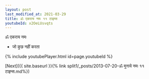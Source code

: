 ```yaml
---
layout: post
last_modified_at: 2021-03-29
title: ॐ एकराय नमः ११ टाइम्स
youtubeId: x2OeLUsvqts
---
```

 
 
 ॐ एकराय नमः  
 
 -  जो कुछ नहीं करता 
 
  
 
  
 
 
 
 
 
 


{% include youtubePlayer.html id=page.youtubeId %}
 
[Next]({{ site.baseurl }}{% link  split1/_posts/2013-07-20-ॐ मुनाये नमः ११ टाइम्स.md%})
 
